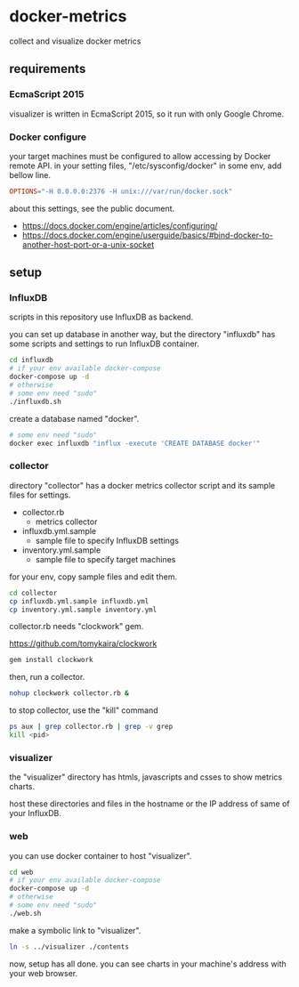 docker-metrics
==============

collect and visualize docker metrics

requirements
------------

### EcmaScript 2015

visualizer is written in EcmaScript 2015, so it run with only Google Chrome.

### Docker configure

your target machines must be configured to allow accessing by Docker remote API.
in your setting files, "/etc/sysconfig/docker" in some env, add bellow line.

```conf
OPTIONS="-H 0.0.0.0:2376 -H unix:///var/run/docker.sock"
```

about this settings, see the public document.

- https://docs.docker.com/engine/articles/configuring/
- https://docs.docker.com/engine/userguide/basics/#bind-docker-to-another-host-port-or-a-unix-socket

setup
-----

### InfluxDB

scripts in this repository use InfluxDB as backend.

you can set up database in another way, but the directory "influxdb" has some scripts and settings to run InfluxDB container.

```sh
cd influxdb
# if your env available docker-compose
docker-compose up -d
# otherwise
# some env need "sudo"
./influxdb.sh
```

create a database named "docker".

```sh
# some env need "sudo"
docker exec influxdb "influx -execute 'CREATE DATABASE docker'"
```

### collector

directory "collector" has a docker metrics collector script and its sample files for settings.

- collector.rb
    - metrics collector
- influxdb.yml.sample
    - sample file to specify InfluxDB settings
- inventory.yml.sample
    - sample file to specify target machines

for your env, copy sample files and edit them.

```sh
cd collector
cp influxdb.yml.sample influxdb.yml
cp inventory.yml.sample inventory.yml
```

collector.rb needs "clockwork" gem.

https://github.com/tomykaira/clockwork

```sh
gem install clockwork
```

then, run a collector.

```sh
nohup clockwork collector.rb &
```

to stop collector, use the "kill" command

```sh
ps aux | grep collector.rb | grep -v grep
kill <pid>
```

### visualizer

the "visualizer" directory has htmls, javascripts and csses to show metrics charts.

host these directories and files in the hostname or the IP address of same of your InfluxDB.

### web

you can use docker container to host "visualizer".

```sh
cd web
# if your env available docker-compose
docker-compose up -d
# otherwise
# some env need "sudo"
./web.sh
```

make a symbolic link to "visualizer".

```sh
ln -s ../visualizer ./contents
```

now, setup has all done.
you can see charts in your machine's address with your web browser.
